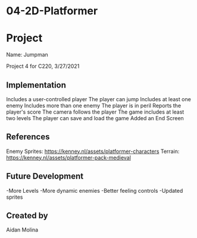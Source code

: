 # 04-2D-Platformer

# Project 
Name: Jumpman

Project 4 for C220, 3/27/2021

## Implementation
Includes a user-controlled player
The player can jump
Includes at least one enemy
Includes more than one enemy
The player is in peril
Reports the player's score
The camera follows the player
The game includes at least two levels
The player can save and load the game
Added an End Screen

## References 
Enemy Sprites: https://kenney.nl/assets/platformer-characters
Terrain: https://kenney.nl/assets/platformer-pack-medieval

## Future Development 
-More Levels
-More dynamic enemies
-Better feeling controls
-Updated sprites

## Created by
Aidan Molina
